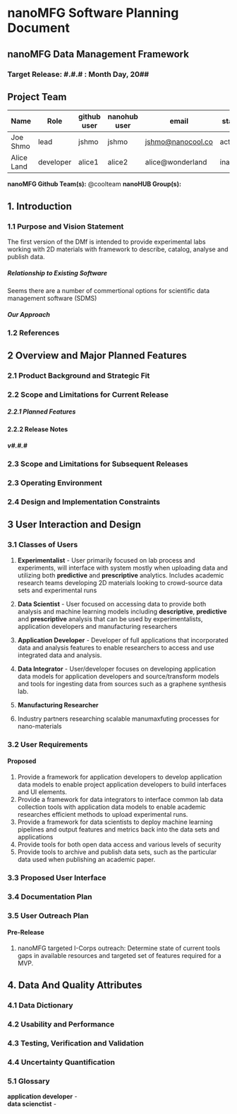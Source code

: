 
# nanoMFG Software Planning Document
<!-- Replace text below with long title of project:short-name -->
## nanoMFG Data Management Framework
### Target Release: #.#.# : Month Day, 20##

## Project Team
<!-- Complete table for all team members 
 roles: lead, developer, reviewer, contributer
 status: active, inactive
-->
Name | Role | github user | nanohub user | email | status
---|---|---|---|---|---
Joe Shmo | lead | jshmo | jshmo | jshmo@nanocool.co | active
Alice Land | developer | alice1 | alice2 | alice@wonderland | inactive

**nanoMFG Github Team(s):** @coolteam
**nanoHUB Group(s):**

## 1. Introduction


### 1.1 Purpose and Vision Statement
<!-- Why are we building this tool?
What is the key benefit
How does it relate to existing tools and existing software?
How does it fit into the overall objectives for the nano **manufacturing** node?
Who will use this software?
-->
The first version of the DMf is intended to provide experimental labs working with 2D materials with framework to describe, catalog, analyse and publish data.

##### Relationship to Existing Software
Seems there are a number of commertional options for scientific data management software (SDMS)

##### Our Approach

### 1.2 References
<!--List any documents or background material that are relevant.  Links are useful. For instance, a link to a wiki or readme page in the project repository, or link to a uploaded file (doc, pdf, ppt, etc.).-->

## 2 Overview and Major Planned Features
<!--Provide and overview characterising this proposed release.  Describe how users will interact with each proposed feature. Include a schematic/diagram to illustrate an overview of proposed software and achitecture componets for the project-->

### 2.1 Product Background and Strategic Fit
<!--Provide context for the proposed product.  Is this a completely new projects, or next version of an existing project? This can include a description of any contextual research, or the status of any existing prototype application.  If this SPD describes a component, describe its relationship to larger system. Can include diagrams.-->

### 2.2 Scope and Limitations for Current Release
<!--List the all planned goals/features for this release.  These should be links to issues.  Add a new subsection for each release.  Equally important, document feature you explicity are not doing at this time-->


##### 2.2.1 Planned Features

#### 2.2.2 Release Notes 
##### v#.#.#

### 2.3 Scope and Limitations for Subsequent Releases
<!--Short summary of  future envisioned roadmap for subsequent efforts.-->

### 2.3 Operating Environment
<!--Describe the target environment.  Identify components or application that are needed.  Describe technical infrastructure need to support the application.-->

### 2.4 Design and Implementation Constraints
<!--This could include pre-existing code that needs to be incorporated ,a certain programming language or toolkit and software dependencies.  Describe the origin and rationale for each constraint.-->

## 3 User Interaction and Design

### 3.1 Classes of Users
<!--Identify classes (types) of users that you anticipate will use the product.  Provide any relevant context about each class that may influence how the product is used: 
The tasks the class of users will perform
Access and privilege level
Features used
Experience level
Type of interaction
Provide links to any user surveys, questionnaires, interviews, feedback or other relevant information.-->

1. **Experimentalist** - User primarily focused on lab process and experiments, will interface with system mostly when uploading data and utilizing both **predictive** and **prescriptive** analytics.  Includes academic research teams developing 2D materials looking to crowd-source data sets and experimental runs 
2. **Data Scientist** - User focused on accessing data to provide both analysis and machine learning models including **descriptive**, **predictive** and **prescriptive** analysis that can be used by experimentalists, application developers and manufacturing researchers
3. **Application Developer** - Developer of full applications that incorporated data and analysis features to enable researchers to access and use integrated data and analysis.
4. **Data Integrator** - User/developer focuses on developing application data models for application developers and source/transform models and tools for ingesting data from sources such as a graphene synthesis lab.
5. **Manufacturing Researcher**  

2. Industry partners researching scalable manumaxfuting processes for nano-materials 

### 3.2 User Requirements
<!-- Provide a list of issue links to document the main set of user requirements to be satisfied by this release.  Use the user requirement template to draft these issues.  A well written user requirement should be easy to justify (Rational) and should be testable.  List in order of priority as must have, should have or nice to have for each use case. -->

#### Proposed
1. Provide a framework for application developers to develop application data models to enable project application developers to build interfaces and UI elements.
2. Provide a framework for data integrators to interface common lab data collection tools with application data models to enable academic researches efficient methods to upload experimental runs.
3. Provide a framework for data scientists to deploy machine learning pipelines and output features and metrics back into the data sets and applications
4. Provide tools for both open data access and various levels of security
5. Provide tools to archive and publish data sets, such as the particular data used when publishing an academic paper. 

### 3.3 Proposed User Interface
<!--Could include drawn mockups, screenshots of prototypes, comparison to existing software and other descriptions.-->

### 3.4 Documentation Plan
<!-- List planned documentation activities -->

### 3.5 User Outreach Plan
<!-- List upcoming activities designed to elicit user feedback and/or engage new users.  Use issues for activities that will be completed this iteration-->
#### Pre-Release
1. nanoMFG targeted I-Corps outreach: Determine state of current tools gaps in available resources and targeted set of features required for a MVP.

## 4. Data And Quality Attributes

### 4.1 Data Dictionary
<!--Summarize inputs and outputs for the application.-->

### 4.2 Usability and Performance
<!--Summarize usability requirements such as easy of adoption for new users (eg example data),  inline documentation, avoiding errors, efficient interaction, etc.  Describe performance expectations  and/or document challenges.  Note you can reference user requirements from above if needed. -->

### 4.3 Testing, Verification and Validation
<!--Describe What data is necessary to verify the basic functionality of the application.  Provide a testing plan that includes a list of issues for each planned activity.  Describe data sets that are needed to test validation.-->

### 4.4 Uncertainty Quantification
<!--Identify and document possible sources of uncertainty. Categorize with standard labels, such as parametric, structural, algorithmic, experimental, interpolation.

Develop a plan for measuring and documenting uncertainty, e.g., using forward propagation or inverse UQ, and showing it in the application, if applicable.-->

### 5.1 Glossary
**application developer** -   
**data scienctist**  - 